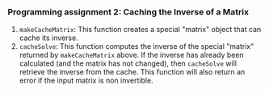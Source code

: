 ### Programming assignment 2:  Caching the Inverse of a Matrix

1.  `makeCacheMatrix`: This function creates a special "matrix" object
    that can cache its inverse.
2.  `cacheSolve`: This function computes the inverse of the special
    "matrix" returned by `makeCacheMatrix` above. If the inverse has
    already been calculated (and the matrix has not changed), then
    `cacheSolve` will retrieve the inverse from the cache. This function will also return an error if the input matrix is     non invertible.

